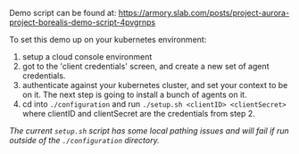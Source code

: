 Demo script can be found at:
https://armory.slab.com/posts/project-aurora-project-borealis-demo-script-4pvgrnps

To set this demo up on your kubernetes environment:
1) setup a cloud console environment 
2) got to the 'client credentials' screen, and create a new set of agent credentials.
3) authenticate against your kubernetes cluster, and set your context to be on it. The next step is going to install a bunch of agents on it.
4) cd into `./configuration` and run `./setup.sh <clientID> <clientSecret>` where clientID and clientSecret are the credentials from step 2.

_The current `setup.sh` script has some local pathing issues and will fail if run outside of the `./configuration` directory._
